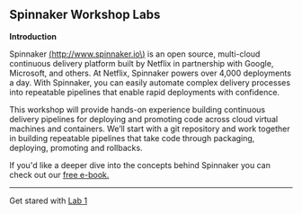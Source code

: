 ## Spinnaker Workshop Labs

**Introduction**


Spinnaker [\(http://www.spinnaker.io\)](https://qconsf.com/sf2017/workshop/%28http://www.spinnaker.io%29) is an open source, multi-cloud continuous delivery platform built by Netflix in partnership with Google, Microsoft, and others. At Netflix, Spinnaker powers over 4,000 deployments a day. With Spinnaker, you can easily automate complex delivery processes into repeatable pipelines that enable rapid deployments with confidence.

This workshop will provide hands-on experience building continuous delivery pipelines for deploying and promoting code across cloud virtual machines and containers. We’ll start with a git repository and work together in building repeatable pipelines that take code through packaging, deploying, promoting and rollbacks.

If you'd like a deeper dive into the concepts behind Spinnaker you can check out our [free e-book. ](https://www.spinnaker.io/ebook)

---

Get stared with [Lab 1](/lab-1/lab-1.md)


